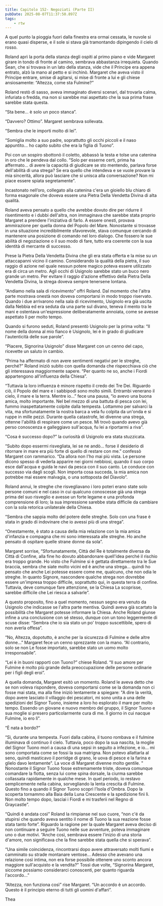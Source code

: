 ```yaml
---
title: Capitolo 152- Negoziati (Parte II)
pubDate: 2025-08-07T11:37:50.897Z
tags:
    - rtw
---
```







A quel punto la pioggia fuori dalla finestra era ormai cessata, le nuvole si erano quasi disperse, e il sole si stava già tramontando dipingendo il cielo di rosso.


Roland aprì la porta della stanza degli ospiti al primo piano e vide Margaret girare in tondo di fronte al camino, sembrava abbastanza irrequieta. Quando Sean, che si trovava in un lato della stanza, vide che il Principe era appena entrato, alzò la mano al petto e si inchinò. Margaret che aveva visto il Principe entrare, smise di agitarsi, si mise di fronte a lui e gli chiese ansiosamente: “Altezza, come sta Fulmine?”


Roland restò di sasso, aveva immaginato diversi scenari, dal trovarla calma, infuriata o fredda, ma non si sarebbe mai aspettato che la sua prima frase sarebbe stata questa.


“Sta bene… è solo un poco stanca”.


“Davvero? Ottimo”. Margaret sembrava sollevata.


“Sembra che le importi molto di lei”.


“Somiglia molto a suo padre, soprattutto gli occhi piccoli e il naso appuntito... ho capito subito che era la figlia di Tuono”.


Poi con un sospiro sbottonò il coletto, abbassò la testa e tolse una catenina in oro che le pendeva dal collo. “Solo per esserne certi, prima ha affermato… di avere la capacità di giudicare se sto mentendo, parlava forse dell'abilità di una strega? Se era quello che intendeva e se vuole provare la mia sincerità, allora può lasciare che si unisca alla conversazione? Non mi piace essere spiata segretamente".


Incastonato nell’oro, collegato alla catenina c'era un gioiello blu chiaro di forma esagonale che doveva essere una Pietra Della Vendetta Divina di alta qualità.


Roland aveva pensato a quello che avrebbe dovuto dire per ridurre il risentimento e i dubbi dell'altra, non immaginava che sarebbe stata proprio Margaret a prendere l'iniziativa di farlo. A essere onesti, provava ammirazione per quella donna del Popolo del Mare. Nonostante si trovasse in una situazione incredibilmente sfavorevole, stava comunque cercando di mantenere una posizione di comando nel loro dialogo. Che fossero le sue abilità di negoziazione o il suo modo di fare, tutto era coerente con la sua identità di mercante di successo.


Prese la Pietra Della Vendetta Divina che gli era stata offerta e la mise su un attaccapanni vicino il camino. Considerando la qualità della pietra, il suo raggio di azione nel quale nessun potere magico poteva essere utilizzato era di circa un metro. Agli occhi di Usignolo sarebbe stato un buco nero grande un metro. Per evitare il raggio d'azione effettivo della Pietra Della Vendetta Divina, la strega doveva sempre tenersene lontana.


“Andiamo nella sala di ricevimento” offrì Roland. Dal momento che l'altra parte mostrava onestà non doveva comportarsi in modo troppo riservato. Quando i due arrivarono nella sala di ricevimento, Usignolo era già uscita dalla Nebbia ed era seduta da una parte sul divano, teneva il mento tra le mani e ostentava un'espressione deliberatamente annoiata, come se avesse aspettato lì per molto tempo.


Quando si furono seduti, Roland presentò Usignolo per la prima volta: “Il nome della donna al mio fianco è Usignolo, lei è in grado di giudicare l'autenticità delle sue parole”.


“Piacere, Signorina Usignolo” disse Margaret con un cenno del capo, ricevette un saluto in cambio.


“Prima ha affermato di non avere sentimenti negativi per le streghe, perché?” Roland iniziò subito con quella domanda che rispecchiava ciò che gli interessava maggiormente sapere. “Per quanto ne so, anche i Fiordi appartengono all'influenza della Chiesa”.


“Tuttavia la loro influenza è minore rispetto il credo dei Tre Dei. Riguardo ciò, il Popolo del mare e i sabbipodi sono molto simili. Entrambi venerano il cielo, il mare e la terra. Mentre io...” fece una pausa, “io avevo una buona amica, molto importante. Nel bel mezzo di una battuta di pesca con lei, fummo inaspettatamente colpite dalla tempesta. Lottammo per salvarci la vita, ma sfortunatamente la nostra barca a vela fu colpita da un'onda e si ruppe in mille pezzi. Durante quella catastrofe, lei divenne una strega, ottenne l'abilità di respirare come un pesce. Mi trovò quando avevo già perso conoscenza e galleggiavo sull'acqua, fu lei a riportarmi a riva".


“Cosa è successo dopo?” la curiosità di Usignolo era stata stuzzicata.


“Subito dopo essermi risvegliata, lei se ne andò... forse il desiderio di ritornare in mare era più forte di quello di restare con me.” confessò Margaret con rammarico. “Da allora non l'ho mai più vista. Le persone dicono spesso di vederla apparire nei giorni nebbiosi, quando il suo corpo esce dall'acqua e guida le navi da pesca con il suo canto. Le conduce con successo via dagli scogli. Non importa cosa succeda, la mia amica non potrebbe mai essere malvagia, o una sottoposta del Diavolo”.


Roland annuì, le streghe che risvegliavano i loro poteri erano state solo persone comuni e nel caso in cui qualcuno conoscesse già una strega prima del suo risveglio e avesse un forte legame e una profonda comprensione di loro; la sua impressione sarebbe stata difficile da cambiare con la sola retorica unilaterale della Chiesa.


“Sembra che sappia molto del potere delle streghe. Solo con una frase è stata in grado di indovinare che io avessi più di una strega”.


“Onestamente, è stato a causa della mia relazione con la mia amica d'infanzia e compagna che mi sono interessata alle streghe. Ho anche pensato di ospitare quelle strane donne da sola”.


Margaret sorrise, “Sfortunatamente, Città del Re è totalmente diversa da Città di Confine, alla fine ho dovuto abbandonare quell'idea perché il rischio era troppo grande. Ho visto che Fulmine si è gettata direttamente tra le Sue braccia, sembra che siate molto vicini ed è anche una strega... quindi ho pensato che anche Lei potesse essere come me, qualcuno, che non odia le streghe. In quanto Signore, nascondere qualche strega non dovrebbe essere un'impresa troppo difficile, soprattutto qui, in questa terra di confine. Tuttavia, deve comunque fare attenzione, se la Chiesa La scoprisse, sarebbe difficile che Lei riesca a salvarle”.


A questo proposito, fino a quel momento, nessun segno era venuto da Usignolo che indicasse se l'altra parte mentiva. Quindi aveva già scartato la possibilità che Margaret potesse informare la Chiesa. Anche Roland giunse infine a una conclusione con sé stesso, dunque con un tono leggermente di scuse disse: “Sembra che io sia stato un po' troppo suscettibile, spero di non averla offesa”.


“No, Altezza, dopotutto, è anche per la sicurezza di Fulmine e delle altre donne…” Margaret fece un cenno sprezzante con la mano. “Al contrario, solo se non Le fosse importato, sarebbe stato un uomo molto irresponsabile”.


“Lei è in buoni rapporti con Tuono?” chiese Roland. “Il suo amore per Fulmine è molto più grande della preoccupazione delle persone ordinarie per i figli degli eroi”.


A quella domanda, Margaret esitò un momento. Roland le aveva detto che se non voleva rispondere, doveva comportarsi come se la domanda non ci fosse mai stata, ma alla fine iniziò lentamente a spiegare: "A dire la verità, dopo avere lasciato il villaggio dei pescatori, mi sono unita a una delle spedizioni del Signor Tuono, insieme a loro ho esplorato il mare per molto tempo. Essendo un giovane e nuovo membro del gruppo, il Signor Tuono e sua moglie si presero particolarmente cura di me. Il giorno in cui nacque Fulmine, io ero lì".


“È nata a bordo?”


“Sì, durante una tempesta. Fuori dalla cabina, il tuono rombava e il fulmine illuminava di continuo il cielo. Tuttavia, poco dopo la sua nascita, la moglie del Signor Tuono morì a causa di una sepsi in seguito a infezione, e io... mi sono comportata come se fossi la sua matrigna. Non potevo allattarla al seno, quindi masticavo il porridge di grano, le uova di pesce e la farina e glielo davo lentamente". La voce di Margaret divenne molto gentile. " Nonostante il Signor Tuono fosse estremamente triste, doveva comunque comandare la flotta, senza lui come spina dorsale, la ciurma sarebbe collassata rapidamente in qualche mese. In quel periodo, io restavo semplicemente nella cabina, sorvegliando la lenta crescita di Fulmine. Questo fino a quando il Signor Tuono scoprì l’Isola d'Ombra. Dopo la scoperta tornammo alla Baia della Luna Crescente e la spedizione finì lì. Non molto tempo dopo, lasciai i Fiordi e mi trasferii nel Regno di Graycastle”.


“Quindi è andata così” Roland la rimpianse nel suo cuore, “non c'é da stupirsi che quando aveva sentito il nome di Tuono la sua reazione fosse stata tanto forte”. Riguardo la ragione per la quale Margaret aveva deciso di non continuare a seguire Tuono nelle sue avventure, poteva immaginare uno o due motivi. “Anche così, sembrava essere l'inizio di una storia d'amore, non significava che la fine sarebbe stata quella che si sperava”.


“Una simile coincidenza, rincontrarsi dopo avere attraversato molti fiumi e camminato su strade montanare ventose... Adesso che avevano una relazione così intima, non era forse possibile ottenere uno sconto ancora maggiore sull'acquisto e la vendita?” Tossì due volte, “Signorina Margaret, siccome possiamo considerarci conoscenti, per quanto riguarda l'accordo...”


“Altezza, non funziona così” rise Margaret. “Un accordo è un accordo. Questo è il principio eterno di tutti gli uomini d'affari”.






Thea




                                


                                



